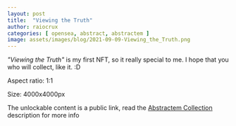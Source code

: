 ```yaml
---
layout: post
title:  "Viewing the Truth"
author: raiocrux
categories: [ opensea, abstract, abstractem ]
image: assets/images/blog/2021-09-09-Viewing_the_Truth.png
---
```


_"Viewing the Truth"_ is my first NFT, so it really special to me. I hope that you who will collect, like it. :D

Aspect ratio: 1:1

Size: 4000x4000px

The unlockable content is a public link, read the [Abstractem Collection](https://opensea.io/collection/abstractem) description for more info
